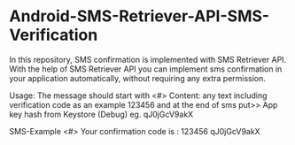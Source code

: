 # Android-SMS-Retriever-API-SMS-Verification
In this repository, SMS
confirmation is implemented with SMS Retriever API.  With the help of SMS Retriever API 
you can implement sms  confirmation  in your application automatically, without requiring any extra permission.

Usage: 
The message should start with <#>
Content: any text including verification code as an example 123456 and 
at the end of sms put>> App key hash from Keystore (Debug) eg. qJ0jGcV9akX

SMS-Example 
<#> Your confirmation code is : 123456
qJ0jGcV9akX
